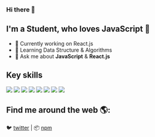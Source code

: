 ### Hi there 👋

## I'm a Student, who loves **JavaScript** :rocket:  
 
<!--
**suhelhasan/suhelhasan** is a ✨ _special_ ✨ repository because its `README.md` (this file) appears on your GitHub profile.
[![HitCount](http://hits.dwyl.com/suhelhasan/suhelhasan.svg)](http://hits.dwyl.com/suhelhasan/suhelhasan)
Here are some ideas to get you started:

- 📫 How to reach me: ....
[linkedin]: https://linkedin.com/in/suhelhasan11 
👔 [linkedin][linkedin]

[website]: https://suhelhasan.me/portfolio/
🏡 [website][website]
-->

- 🔭 Currently working on React.js
- 🌱 Learning Data Structure & Algorithms
- 💬 Ask me about **JavaScript** & **React.js**

## Key skills
<p>
  <img src="https://img.shields.io/badge/JavaScript-%E2%98%85%E2%98%85%E2%98%85%E2%98%85%E2%98%85-important" /> 
  <img src="https://img.shields.io/badge/ReactJS-%E2%98%85%E2%98%85%E2%98%85%E2%98%85%E2%98%85-9ef380" /> 
  <img src="https://img.shields.io/badge/Html5-%E2%98%85%E2%98%85%E2%98%85%E2%98%85%E2%98%85-ff7851" /> 
  <img src="https://img.shields.io/badge/CSS3-%E2%98%85%E2%98%85%E2%98%85%E2%98%85%E2%98%85-9ef380" /> 
  <img src="https://img.shields.io/badge/SCSS-%E2%98%85%E2%98%85%E2%98%85%E2%98%86%E2%98%86-3fedff" />
  <img src="https://img.shields.io/badge/TypeScript-%E2%98%85%E2%98%85%E2%98%85%E2%98%85%E2%98%85-critical" />
  <img src="https://img.shields.io/badge/BootStrap4-%E2%98%85%E2%98%85%E2%98%85%E2%98%85%E2%98%85-9b5ee4" /> 
  <img src="https://img.shields.io/badge/Firebase-%E2%98%85%E2%98%85%E2%98%85%E2%98%85%E2%98%85-c40f2e" />
</p>

## Find me around the web 🌎:

🐦 [twitter][twitter] | 📦 [npm][npm]


[twitter]: https://twitter.com/javascript_bug
[npm]: https://npmjs.com/~suhelhasan

